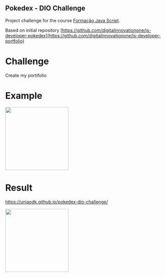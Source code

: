 ## Pokedex - DIO Challenge

Project challenge for the course [Formação Java Script](https://www.dio.me/bootcamp/formacao-javascript-developer).

Based on initial repository [https://github.com/digitalinnovationone/js-developer-pokedex](https://github.com/digitalinnovationone/js-developer-portfolio)

# Challenge
Create my portifolio

# Example
[<img src="https://github.com/uniaodk/pokedex-dio-challenge/assets/52884069/0b94c278-4e8f-4b30-b1da-18d945d38e7d" width="200"/>](https://renanjpaula.github.io/js-developer-portfolio/)

# Result

https://uniaodk.github.io/pokedex-dio-challenge/

<img src="https://github.com/uniaodk/curriculum-dio-challenge/assets/52884069/a2efc25f-580b-4113-b759-3ce7bb2d151a" width="200"/>

